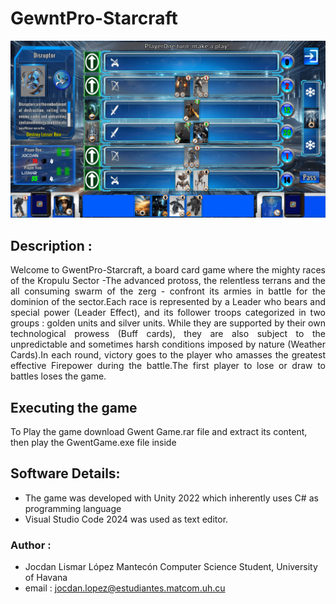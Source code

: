 # GewntPro-Starcraft

![Gameplay](Showcase.png "Game Showcase")

## Description : 
<div align="justify">
Welcome to GwentPro-Starcraft, a board card game where the mighty races of  the Kropulu Sector  -The advanced protoss, the relentless terrans and the all consuming swarm of the zerg - confront its armies in battle for the dominion of the sector.Each race is represented by a Leader who bears and special power (Leader Effect), and its follower troops categorized in two groups : golden units and silver units.
While they are supported by their own technological prowess (Buff cards), they are also subject to the unpredictable and sometimes harsh conditions imposed by nature (Weather Cards).In each round, victory goes to the player who amasses the greatest effective Firepower during the battle.The first player to lose or draw to battles loses the game.
</div>

## Executing the game 
To Play the game download Gwent Game.rar file and extract its content, then play the GwentGame.exe file inside

## Software Details: 
* The game was developed with Unity 2022 which inherently uses C# as programming language
* Visual Studio Code 2024 was used  as text editor.

### Author : 
* Jocdan Lismar López Mantecón
Computer Science Student, University of Havana
* email : jocdan.lopez@estudiantes.matcom.uh.cu
